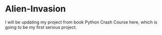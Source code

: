 # Alien-Invasion
I will be updating my project from book Python Crash Course here, which is going to be my first serious project.
